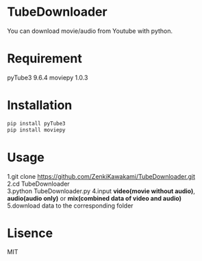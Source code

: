 # TubeDownloader
You can download movie/audio from Youtube with python.

# Requirement
pyTube3 9.6.4
moviepy 1.0.3

# Installation

```bash
pip install pyTube3
pip install moviepy
```
# Usage
1.git clone https://github.com/ZenkiKawakami/TubeDownloader.git  
2.cd TubeDownloader  
3.python TubeDownloader.py
4.input **video(movie without audio)**, **audio(audio only)** or **mix(combined data of video and audio)**  
5.download data to the corresponding folder

# Lisence
MIT
